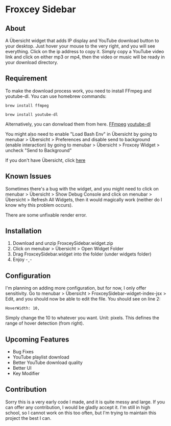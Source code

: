 # Froxcey Sidebar

## About 

A Übersicht widget that adds IP display and YouTube download button to your desktop. Just hover your mouse to the very right, and you will see everything. Click on the ip address to copy it. Simply copy a YouTube video link and click on either mp3 or mp4, then the video or music will be ready in your download directory.

## Requirement

To make the download process work, you need to install FFmpeg and youtube-dl. You can use homebrew commands:

`brew install ffmpeg`

`brew install youtube-dl`

Alternatively, you can donwload them from here. [FFmpeg](https://www.ffmpeg.org/) [youtube-dl](https://youtube-dl.org/) 

You might also need to enable "Load Bash Env" in Übersicht by going to menubar > Übersicht > Preferences and disable send to background (enable interaction) by going to  menubar > Übersicht > Froxcey Widget > uncheck "Send to Background"

If you don't have Übersicht, click [here](https://tracesof.net/uebersicht/)

## Known Issues

Sometimes there's a bug with the widget, and you might need to click on menubar > Übersicht > Show Debug Console and click on menubar > Übersicht > Refresh All Widgets, then it would magically work (neither do I know why this problem occurs).

There are some unfixable render error.

## Installation

1. Download and unzip FroxceySidebar.widget.zip
2. Click on menubar > Übersicht > Open Widget Folder
3. Drag FroxceySidebar.widget into the folder (under widgets folder)
4. Enjoy -ˬ-

## Configuration

I'm planning on adding more configuration, but for now, I only offer sensitivity. Go to menubar > Übersicht > FroxceySidebar-widget-index-jsx > Edit, and you should now be able to edit the file. You should see on line 2:

`HoverWidth: 10,`

Simply change the 10 to whatever you want. Unit: pixels. This defines the range of hover detection (from right).

## Upcoming Features

- Bug Fixes
- YouTube playlist download
- Better YouTube download quality
- Better UI
- Key Modifier

##  Contribution

Sorry this is a very early code I made, and it is quite messy and large. If you can offer any contribution,  I would be gladly accept it. I'm still in high school, so I cannot work on this too often, but I'm trying to maintain this project the best I can.